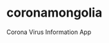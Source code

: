 # coronamongolia

Corona Virus Information App

[logo]: https://photos.app.goo.gl/jYGtf2fppVQ9Eo9p9 "Logo Title Text 2"
